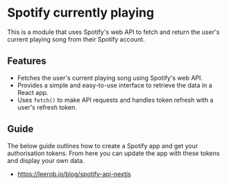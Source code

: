 # Spotify currently playing

This is a module that uses Spotify's web API to fetch and return the user's current playing song from their Spotify account.

## Features

- Fetches the user's current playing song using Spotify's web API.
- Provides a simple and easy-to-use interface to retrieve the data in a React app.
- Uses `fetch()` to make API requests and handles token refresh with a user's refresh token.

## Guide

The below guide outlines how to create a Spotify app and get your authorisation tokens. From here you can update the app with these tokens and display your own data.

- https://leerob.io/blog/spotify-api-nextjs
